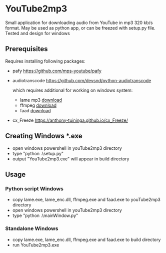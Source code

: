 # YouTube2mp3

Small application for downloading audio from YouTube in mp3 320 kb/s format.
May be used as python app, or can be freezed with setup.py file. Tested and design for windows

## Prerequisites

Requires installing following packages:

- pafy https://github.com/mps-youtube/pafy

- audiotranscode https://github.com/devsnd/python-audiotranscode

  which requires additional for working on windows system:
  - lame mp3 [download](http://www.free-codecs.com/download_soft.php?d=6124be49faf6fa64474a329b31d6fef9&s=22&r=&f=lame_encoder.htm)
  - ffmpeg [download](https://ffmpeg.zeranoe.com/builds/win64/static/ffmpeg-20180227-fa0c9d6-win64-static.zip)
  - faad [download](http://www.rarewares.org/files/aac/faad2-20100614.zip) 
- cx_Freeze https://anthony-tuininga.github.io/cx_Freeze/

## Creating Windows *.exe

- open windows powershell in youTube2mp3 directory
- type  "python .\setup.py"
- output "YouTube2mp3.exe" will appear in build directory

## Usage

### Python script Windows

- copy lame.exe, lame_enc.dll, ffmpeg.exe and faad.exe to youTube2mp3 directory
- open windows powershell in youTube2mp3 directory
- type  "python .\mainWindow.py"

### Standalone Windows

- copy lame.exe, lame_enc.dll, ffmpeg.exe and faad.exe to build directory
- run YouTube2mp3.exe
